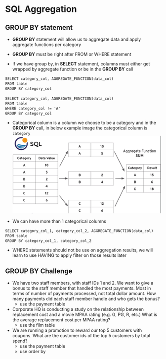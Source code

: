 # SQL Aggregation

## GROUP BY statement
- **GROUP BY** statement will allow us to aggregate data and apply aggregate functions per category
- **GROUP BY** must be right after FROM or WHERE statement

- If we have group by, in **SELECT** statement, columns must either get wrapped by aggregate function or be in the **GROUP BY** call
```
SELECT category_col, AGGREGATE_FUNCTION(data_col)
FROM table
GROUP BY category_col

SELECT category_col, AGGREGATE_FUNCTION(data_col)
FROM table
WHERE category_col != 'A'
GROUP BY category_col
```

- Categorical column is a column we choose to be a category and in the **GROUP BY** call, in below example image the categorical column is `category`
![](group_by_example_1.png)

- We can have more than 1 categorical columns
```
SELECT category_col_1, category_col_2, AGGREGATE_FUNCTION(data_col)
FROM table
GROUP BY category_col_1, category_col_2
```

- WHERE statements should not be use on aggregation results, we will learn to use HAVING to apply filter on those results later

## GROUP BY Challenge
- We have two staff members, with staff IDs 1 and 2. We want to give a bonus to the staff member that handled the most payments. Most in terms of number of payments processed, not total dollar amount. How many payments did each staff member handle and who gets the bonus?
    - use the payment table
- Corporate HQ is conducting a study on the relationship between replacement cost and a movie MPAA rating (e.g. G, PG, R, etc.) What is the average replacement cost per MPAA rating?
    - use the film table
- We are running a promotion to reward our top 5 customers with coupons. What are the customer ids of the top 5 customers by total spend?
    - use the payment table
    - use order by
